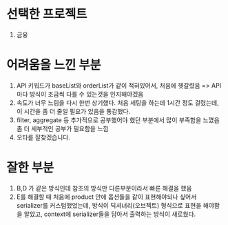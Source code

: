 # 선택한 프로젝트

1. 금융
  
# 어려움을 느낀 부분
1. API 키워드가 baseList와 orderList가 같이 적혀있어서, 처음에 헷갈렸음
   => API 마다 방식이 조금씩 다를 수 있는것을 인지해야겠음
2. 속도가 너무 느림을 다시 한번 상기했다.
    처음 세팅을 하는데 1시간 정도 걸렸는데, 이 시간을 좀 더 줄일 필요가 있음을 통감했다.
3. filter, aggregate 등 추가적으로 공부했어야 했던 부분에서 많이 부족함을 느꼈음
  좀 더 세부적인 공부가 필요함을 느낌
4. 오타를 잘찾겠습니다. 

# 잘한 부분
1. B,D 가 같은 방식인데 참조의 방식만 다른부분이라서 빠른 해결을 했음
2. E를 해결할 때 처음에 product 안에 옵션들을 같이 표현해야되나 싶어서 serializer를 커스텀했었는데, 방식이 딕셔너리(오브젝트) 형식으로 표현을 해야함을 알았고, context에 serializer들을 담아서 출력하는 방식이 새로웠다.